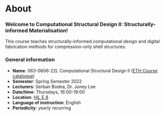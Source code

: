 # About

### Welcome to Computational Structural Design II: Structurally-informed Materialisation!

This course teaches structurally-informed computational design and digital fabrication methods for compression-only shell structures.

### General information

* **Name**: 063-0606-22L  Computational Structural Design II ([ETH Course catalogue](http://www.vvz.ethz.ch/Vorlesungsverzeichnis/lerneinheit.view?semkez=2022S\&ansicht=KATALOGDATEN\&lerneinheitId=160011\&lang=en))
* **Semester**: Spring Semester 2022
* **Lecturers**: Serban Bodea, Dr. Juney Lee
* **Date/time**: Thursdays, 16:00-19:00
* **Location**: [HIL E 8](http://www.rauminfo.ethz.ch/Rauminfo/grundrissplan.gif?gebaeude=HIL\&geschoss=E\&raumNr=8\&lang=en)
* **Language of instruction**: English
* **Periodicity**: yearly recurring
